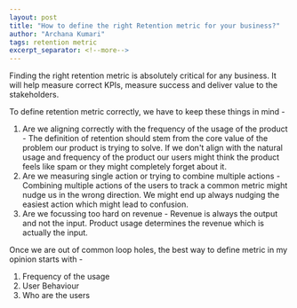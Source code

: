 ```yaml
---
layout: post
title: "How to define the right Retention metric for your business?"
author: "Archana Kumari"
tags: retention metric
excerpt_separator: <!--more-->
---
```


Finding the right retention metric is absolutely critical for any business. It will help measure correct KPIs, measure success and deliver value to the stakeholders.
<!--more-->

To define retention metric correctly, we have to keep these things in mind -

1. Are we aligning correctly with the frequency of the usage of the product - The definition of retention should stem from the core value of the problem our product is trying to solve. If we don't align with the natural usage and frequency of the product our users might think the product feels like spam or they might completely forget about it.
2. Are we measuring single action or trying to combine multiple actions - Combining multiple actions of the users to track a common metric might nudge us in the wrong direction. We might end up always nudging the easiest action which might lead to confusion.
3. Are we focussing too hard on revenue - Revenue is always the output and not the input. Product usage determines the revenue which is actually the input.

Once we are out of common loop holes, the best way to define metric in my opinion starts with -

1. Frequency of the usage
2. User Behaviour
3. Who are the users

